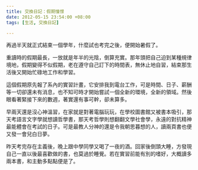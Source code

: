 ```yaml
---
title: 交換日記：假期憧憬
date: 2012-05-15 23:54:00 +08:00
tags: [生活, 交換日記]

---
```


再過半天就正式結束一個學年，什麼試也考完之後，便開始暑假了。  
  
重讀時的假期最長，一放就是年半的光陰，倒算充實。那年頭把自己迫到某種規律境地，假期變得不似假期，老在遵守自己訂下的時間表，無休止地自習，結束那生活後又開始忙碌地工作和學習。  
  
這個假期原先報了系內的實習計畫，它安排我到電台工作，可是時間、日子、薪酬等一切卻還未有消息，也不知可時才開始嘗試一個全新的環境，全新的領域。然後眼看著緊接下來的數週，著實還有事可幹，卻未算多。  
  
早兩天還是沒心神溫習，在家就是對著電腦玩玩，在學校圖書館又被書本吸引，那天考語言文字學就想讀哲學書，那天考哲學則想翻翻文學社會學，永遠的對抗精神最能體會在考試的日子。可是最教人分神的還是令我朝思暮想的人，讀兩頁書也便又發一會兒白日夢。  
  
昨天考完存在主義後，晚上跟中學同學又喝了一夜的酒。回家後倒頭大睡，方發現自己一直以後最喜歡做的書，也莫過於睡覺。若在實習前能有別的嗜好，大概讀多兩本書，和主動多點點便是了。
